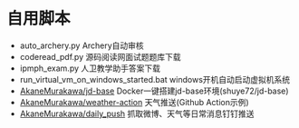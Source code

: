 # 自用脚本

- auto_archery.py Archery自动审核
- coderead_pdf.py 源码阅读网面试题题库下载
- ipmph_exam.py 人卫教学助手答案下载
- run_virtual_vm_on_windows_started.bat windows开机自动启动虚拟机系统
- [AkaneMurakawa/jd-base](https://github.com/AkaneMurakawa/jd-base) Docker一键搭建jd-base环境(shuye72/jd-base)
- [AkaneMurakawa/weather-action](https://github.com/AkaneMurakawa/weather-action) 天气推送(Github Action示例)
- [AkaneMurakawa/daily_push](https://github.com/AkaneMurakawa/daily_push) 抓取微博、天气等日常消息钉钉推送
